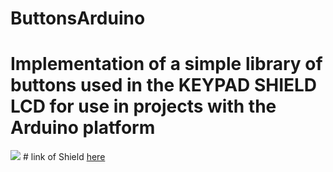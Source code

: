 # ButtonsArduino
# Implementation of a simple library of buttons used in the KEYPAD SHIELD LCD for use in projects with the Arduino platform
<img src = "Buttons.gif"/>
# link of Shield <a href = "https://www.studentcompanion.net/en/arduino-shield-tutorial-make-your-own-lcd-keypad-shield/">here</a>
